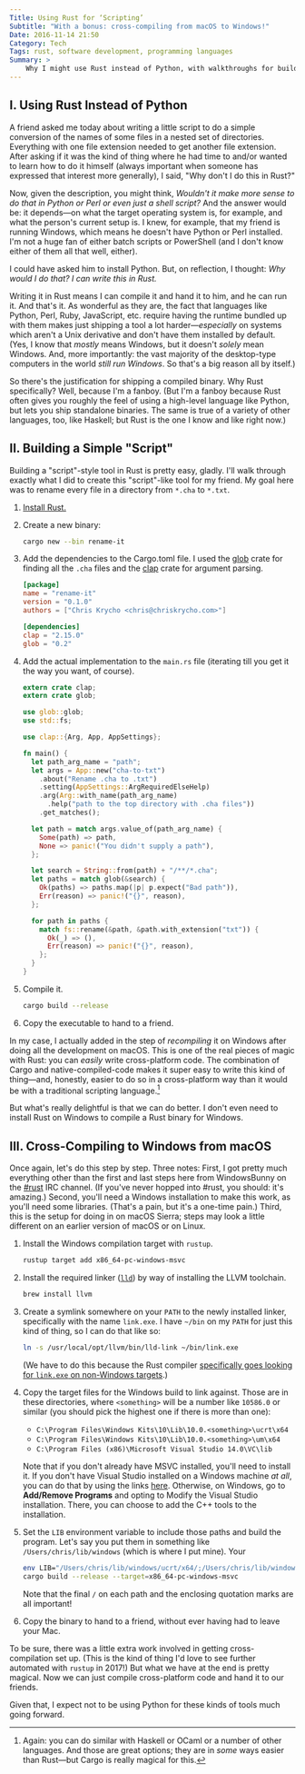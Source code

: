 ```yaml
---
Title: Using Rust for ‘Scripting’
Subtitle: "With a bonus: cross-compiling from macOS to Windows!"
Date: 2016-11-14 21:50
Category: Tech
Tags: rust, software development, programming languages
Summary: >
    Why I might use Rust instead of Python, with walkthroughs for building a simple "script"-like program and a guide for cross-compiling Rust code to Windows from macOS.
---
```


## I. Using Rust Instead of Python

A friend asked me today about writing a little script to do a simple conversion of the names of some files in a nested set of directories. Everything with one file extension needed to get another file extension. After asking if it was the kind of thing where he had time to and/or wanted to learn how to do it himself (always important when someone has expressed that interest more generally), I said, "Why don't I do this in Rust?"

Now, given the description, you might think, <i class=thought>Wouldn't it make more sense to do that in Python or Perl or even just a shell script?</i> And the answer would be: it depends—on what the target operating system is, for example, and what the person's current setup is. I knew, for example, that my friend is running Windows, which means he doesn't have Python or Perl installed. I'm not a huge fan of either batch scripts or PowerShell (and I don't know either of them all that well, either).

I could have asked him to install Python. But, on reflection, I thought: <i class=thought>Why would I do that? I can write this in Rust.</i>

Writing it in Rust means I can compile it and hand it to him, and he can run it. And that's it. As wonderful as they are, the fact that languages like Python, Perl, Ruby, JavaScript, etc. require having the runtime bundled up with them makes just shipping a tool a lot harder—*especially* on systems which aren't a Unix derivative and don't have them installed by default. (Yes, I know that *mostly* means Windows, but it doesn't *solely* mean Windows. And, more importantly: the vast majority of the desktop-type computers in the world *still run Windows*. So that's a big reason all by itself.)

So there's the justification for shipping a compiled binary. Why Rust specifically? Well, because I'm a fanboy. (But I'm a fanboy because Rust often gives you roughly the feel of using a high-level language like Python, but lets you ship standalone binaries. The same is true of a variety of other languages, too, like Haskell; but Rust is the one I know and like right now.)

## II. Building a Simple "Script"

Building a "script"-style tool in Rust is pretty easy, gladly. I'll walk through exactly what I did to create this "script"-like tool for my friend. My goal here was to rename every file in a directory from `*.cha` to `*.txt`.

1. [Install Rust.][install]

2. Create a new binary:

    ```sh
    cargo new --bin rename-it
    ```

3. Add the dependencies to the Cargo.toml file. I used the [glob] crate for finding all the `.cha` files and the [clap] crate for argument parsing.

    ```toml
    [package]
    name = "rename-it"
    version = "0.1.0"
    authors = ["Chris Krycho <chris@chriskrycho.com>"]

    [dependencies]
    clap = "2.15.0"
    glob = "0.2"
    ```

4. Add the actual implementation to the `main.rs` file (iterating till you get it the way you want, of course).

    ```rust
    extern crate clap;
    extern crate glob;

    use glob::glob;
    use std::fs;

    use clap::{Arg, App, AppSettings};

    fn main() {
      let path_arg_name = "path";
      let args = App::new("cha-to-txt")
        .about("Rename .cha to .txt")
        .setting(AppSettings::ArgRequiredElseHelp)
        .arg(Arg::with_name(path_arg_name)
          .help("path to the top directory with .cha files"))
        .get_matches();

      let path = match args.value_of(path_arg_name) {
        Some(path) => path,
        None => panic!("You didn't supply a path"),
      };

      let search = String::from(path) + "/**/*.cha";
      let paths = match glob(&search) {
        Ok(paths) => paths.map(|p| p.expect("Bad path")),
        Err(reason) => panic!("{}", reason),
      };

      for path in paths {
        match fs::rename(&path, &path.with_extension("txt")) {
          Ok(_) => (),
          Err(reason) => panic!("{}", reason),
        };
      }
    }
    ```

5. Compile it.

    ```sh
    cargo build --release
    ```

6. Copy the executable to hand to a friend.

[install]: https://www.rust-lang.org/en-US/downloads.html

In my case, I actually added in the step of *recompiling* it on Windows after doing all the development on macOS. This is one of the real pieces of magic with Rust: you can *easily* write cross-platform code. The combination of Cargo and native-compiled-code makes it super easy to write this kind of thing—and, honestly, easier to do so in a cross-platform way than it would be with a traditional scripting language.[^haskell]

But what's really delightful is that we can do better. I don't even need to install Rust on Windows to compile a Rust binary for Windows.

## III. Cross-Compiling to Windows from macOS

Once again, let's do this step by step. Three notes: First, I got pretty much everything other than the first and last steps here from WindowsBunny on the [#rust] <abbr>IRC</abbr> channel. (If you've never hopped into #rust, you should: it's amazing.) Second, you'll need a Windows installation to make this work, as you'll need some libraries. (That's a pain, but it's a one-time pain.) Third, this is the setup for doing in on macOS Sierra; steps may look a little different on an earlier version of macOS or on Linux.

[#rust]: https://botbot.me/mozilla/rust/

1. Install the Windows compilation target with `rustup`.

    ```sh
    rustup target add x86_64-pc-windows-msvc
    ```

2. Install the required linker ([`lld`][lld]) by way of installing the LLVM toolchain.

    ```sh
    brew install llvm
    ```

3. Create a symlink somewhere on your `PATH` to the newly installed linker, specifically with the name `link.exe`. I have `~/bin` on my `PATH` for just this kind of thing, so I can do that like so:

    ```sh
    ln -s /usr/local/opt/llvm/bin/lld-link ~/bin/link.exe
    ```

    (We have to do this because the Rust compiler [specifically goes looking for `link.exe` on non-Windows targets][rustc-msvc].)

4. Copy the target files for the Windows build to link against. Those are in these directories, where `<something>` will be a number like `10586.0` or similar (you should pick the highest one if there is more than one):

    - `C:\Program Files\Windows Kits\10\Lib\10.0.<something>\ucrt\x64`
    - `C:\Program Files\Windows Kits\10\Lib\10.0.<something>\um\x64`
    - `C:\Program Files (x86)\Microsoft Visual Studio 14.0\VC\lib`

    Note that if you don't already have <abbr>MSVC</abbr> installed, you'll need to install it. If you don't have Visual Studio installed on a Windows machine *at all*, you can do that by using the links [here][msvc]. Otherwise, on Windows, go to **Add/Remove Programs** and opting to Modify the Visual Studio installation. There, you can choose to add the C++ tools to the installation.

5. Set the `LIB` environment variable to include those paths and build the program. Let's say you put them in something like `/Users/chris/lib/windows` (which is where I put mine). Your

    ```sh
    env LIB="/Users/chris/lib/windows/ucrt/x64/;/Users/chris/lib/windows/um/x64/;/Users/chris/lib/windows/VC_lib/amd64/" \
    cargo build --release --target=x86_64-pc-windows-msvc
    ```

    Note that the final `/` on each path and the enclosing quotation marks are all important!

6. Copy the binary to hand to a friend, without ever having had to leave your Mac.

To be sure, there was a little extra work involved in getting cross-compilation set up. (This is the kind of thing I'd love to see further automated with `rustup` in 2017!) But what we have at the end is pretty magical. Now we can just compile cross-platform code and hand it to our friends.

Given that, I expect not to be using Python for these kinds of tools much going forward.


[glob]: https://doc.rust-lang.org/glob/glob/index.html
[clap]: https://clap.rs
[lld]: http://lld.llvm.org
[rustc-msvc]: https://github.com/rust-lang/rust/blob/master/src/librustc_trans/back/msvc/mod.rs#L300
[msvc]: http://landinghub.visualstudio.com/visual-cpp-build-tools

[^haskell]: Again: you can do similar with Haskell or OCaml or a number of other languages. And those are great options; they are in *some* ways easier than Rust—but Cargo is really magical for this.
